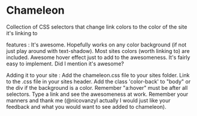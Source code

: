Chameleon
=========

Collection of CSS selectors that change link colors to the color of the site it's linking to

features :
It's awesome.
Hopefully works on any color background (if not just play around with text-shadow).
Most sites colors (worth linking to) are included.
Awesome hover effect just to add to the awesomeness.
It's fairly easy to implement.
Did I mention it's awesome?

Adding it to your site :
Add the chameleon.css file to your sites folder.
Link to the .css file in your sites header.
Add the class 'color-back' to "body" or the div if the background is a color.
Remember "a:hover" must be after all selectors.
Type a link and see the awesomeness at work.
Remember your manners and thank me (@nicovanzyl actually I would just like your feedback and what you would want to see added to chameleon).
